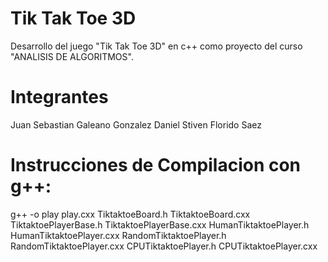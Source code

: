 # Tik Tak Toe 3D
Desarrollo del juego "Tik Tak Toe 3D" en c++ como proyecto del curso "ANALISIS DE ALGORITMOS".

# Integrantes

Juan Sebastian Galeano Gonzalez
Daniel Stiven Florido Saez

# Instrucciones de Compilacion con g++:
g++ -o play play.cxx TiktaktoeBoard.h TiktaktoeBoard.cxx TiktaktoePlayerBase.h TiktaktoePlayerBase.cxx HumanTiktaktoePlayer.h HumanTiktaktoePlayer.cxx RandomTiktaktoePlayer.h RandomTiktaktoePlayer.cxx CPUTiktaktoePlayer.h CPUTiktaktoePlayer.cxx
